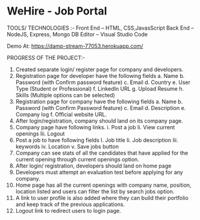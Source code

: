 # WeHire - Job Portal

 TOOLS/ TECHNOLOGIES :- Front End – HTML, CSS,JavasScript
   Back End – NodeJS, Express, Mongo DB
    Editor – Visual Studio Code 
    
Demo At:  https://damp-stream-77053.herokuapp.com/

PROGRESS OF THE PROJECT:-
1.	Created separate login/ register page for company and developers.
2.	Registration page for developer have the following fields a. Name b. Password (with Confirm password feature) c. Email d. Country e. User Type (Student or Professional) f. LinkedIn URL g. Upload Resume h. Skills (Multiple options can be selected)
3.	Registration page for company have the following fields a. Name b. Password (with Confirm Password feature) c. Email d. Description e. Company log f. Official website URL.
4.	After login/registration, company should land on its company page.
5.	Company page have following links.
          i. Post a job
          Ii. View current openings
          Iii. Logout
6.	Post a job to have following fields
         I. Job title
         Ii. Job description
         Iii. keywords
         iv. Location
         v. Save jobs button
7.	Company can see stats of all the candidates that have applied for the current opening through current openings option.
8.	After login/ registration, developers should land on home page
9.	Developers must attempt an evaluation test before applying for any company.
10.	Home page has all the current openings with company name, position, location listed and users can filter the list by search jobs option. 
11.	A link to user profile is also added where they can build their portfolio and keep track of the previous applications.
12.	Logout link to redirect users to login page. 

